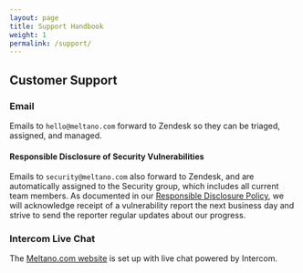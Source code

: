 ```yaml
---
layout: page
title: Support Handbook
weight: 1
permalink: /support/
---
```

## Customer Support

### Email

Emails to `hello@meltano.com` forward to Zendesk so they can be triaged, assigned, and managed.

#### Responsible Disclosure of Security Vulnerabilities

Emails to `security@meltano.com` also forward to Zendesk, and are automatically assigned to the Security group, which includes all current team members.
As documented in our [Responsible Disclosure Policy](/docs/responsible-disclosure.md), we will acknowledge receipt of a vulnerability report the next business day and strive to send the reporter regular updates about our progress.

### Intercom Live Chat

The [Meltano.com website](https://www.meltano.com) is set up with live chat powered by Intercom.